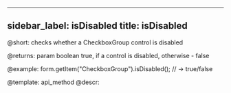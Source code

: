 
---
sidebar_label: isDisabled
title: isDisabled
---          

@short: checks whether a CheckboxGroup control is disabled

@returns:
param   boolean     true, if a control is disabled, otherwise - false

@example:
form.getItem("CheckboxGroup").isDisabled(); // -> true/false


@template: api_method
@descr:


